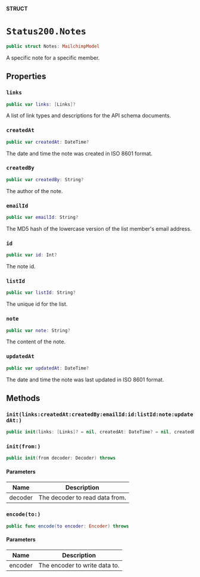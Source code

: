 **STRUCT**

# `Status200.Notes`

```swift
public struct Notes: MailchimpModel
```

A specific note for a specific member.

## Properties
### `links`

```swift
public var links: [Links]?
```

A list of link types and descriptions for the API schema documents.

### `createdAt`

```swift
public var createdAt: DateTime?
```

The date and time the note was created in ISO 8601 format.

### `createdBy`

```swift
public var createdBy: String?
```

The author of the note.

### `emailId`

```swift
public var emailId: String?
```

The MD5 hash of the lowercase version of the list member's email address.

### `id`

```swift
public var id: Int?
```

The note id.

### `listId`

```swift
public var listId: String?
```

The unique id for the list.

### `note`

```swift
public var note: String?
```

The content of the note.

### `updatedAt`

```swift
public var updatedAt: DateTime?
```

The date and time the note was last updated in ISO 8601 format.

## Methods
### `init(links:createdAt:createdBy:emailId:id:listId:note:updatedAt:)`

```swift
public init(links: [Links]? = nil, createdAt: DateTime? = nil, createdBy: String? = nil, emailId: String? = nil, id: Int? = nil, listId: String? = nil, note: String? = nil, updatedAt: DateTime? = nil)
```

### `init(from:)`

```swift
public init(from decoder: Decoder) throws
```

#### Parameters

| Name | Description |
| ---- | ----------- |
| decoder | The decoder to read data from. |

### `encode(to:)`

```swift
public func encode(to encoder: Encoder) throws
```

#### Parameters

| Name | Description |
| ---- | ----------- |
| encoder | The encoder to write data to. |